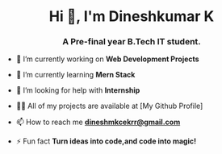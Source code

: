 <h1 align="center">Hi 👋, I'm Dineshkumar K</h1>
<h3 align="center">A Pre-final year B.Tech IT student.</h3>


- 🔭 I’m currently working on **Web Development Projects**

- 🌱 I’m currently learning **Mern Stack**

- 🤝 I’m looking for help with **Internship**

- 👨‍💻 All of my projects are available at [My Github Profile]

- 📫 How to reach me **dineshmkcekrr@gmail.com**

- ⚡ Fun fact **Turn ideas into code,and code into magic!**

<!---
Dineshkumar245/Dineshkumar245 is a ✨ special ✨ repository because its `README.md` (this file) appears on your GitHub profile.
You can click the Preview link to take a look at your changes.
--->
